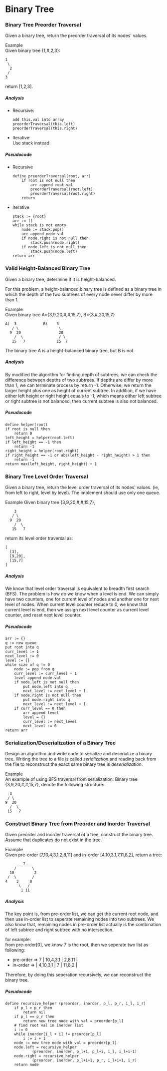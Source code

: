 # Binary Tree

### Binary Tree Preorder Traversal
Given a binary tree, return the preorder traversal of its nodes' values.

Example  
Given binary tree {1,#,2,3}:

```
1
 \
  2
 /
3
```
return [1,2,3].

##### Analysis
*  Recursive:
    ```
    add this.val into array
    preorderTraversal(this.left)
    preorderTraversal(this.right)
    ```

*  Iterative  
Use stack instead

##### Pseudocode
*  Recursive
    ```
    define preorderTraversal(root, arr)
        if root is not null then
            arr append root.val
            preorderTraversal(root.left)
            preorderTraversal(root.right)
        return
    ```

*  Iterative
    ```
    stack := {root}
    arr := []
    while stack is not empty
        node := stack.pop()
        arr append node.val
        if node.right is not null then
            stack.push(node.right)
        if node.left is not null then
            stack.push(node.left)
    return arr
    ```

### Valid Height-Balanced Binary Tree
Given a binary tree, determine if it is height-balanced.

For this problem, a height-balanced binary tree is defined as a binary tree in which the depth of the two subtrees of every node never differ by more than 1.

Example  
Given binary tree A={3,9,20,#,#,15,7}, B={3,#,20,15,7}

```
A)  3            B)    3 
   / \                  \
  9  20                 20
    /  \                / \
   15   7              15  7
```

The binary tree A is a height-balanced binary tree, but B is not.

##### Analysis
By modified the algorithm for finding depth of subtrees, we can check the difference between depths of two subtrees. If depths are differ by more than 1, we can terminate process by return -1. Otherwise, we return the larger height plus one as height of current subtree. In addition, if we have either left height or right height equals to -1, which means either left subtree or right subtree is not balanced, then current subtree is also not balanced.

##### Pseudocode
```
define helper(root)
if root is null then
    return 0
left_height = helper(root.left)
if left_height == -1 then
    return -1
right_height = helper(root.right)
if right_height == -1 or abs(left_height - right_height) > 1 then
    return -1
return max(left_height, right_height) + 1
```

### Binary Tree Level Order Traversal
Given a binary tree, return the level order traversal of its nodes' values. (ie, from left to right, level by level). The implement should use only one queue.

Example
Given binary tree {3,9,20,#,#,15,7},
```
    3
   / \
  9  20
    /  \
   15   7
```

return its level order traversal as:
```
[
  [3],
  [9,20],
  [15,7]
]
```

##### Analysis
We know that level order traversal is equivalent to breadth first search (BFS). The problem is how do we know when a level is end. We can simply have two counters, one for current level of nodes and another one for next level of nodes. When current level counter reduce to 0, we know that current level is end, then we assign next level counter as current level counter, and reset next level counter.

##### Pseudocode
```
arr := {}
q := new queue
put root into q
curr_level := 1
next_level := 0
level := {}
while size of q != 0
    node := pop from q
    curr_level := curr_level - 1
    level append node.val
    if node.left is not null then
        put node.left into q
        next_level := next_level + 1
    if node.right is not null then
        put node.right into q
        next_level := next_level + 1
    if curr_level == 0 then
        arr append level
        level = {}
        curr_level := next_level
        next_level := 0
return arr
```

### Serialization/Deserialization of a Binary Tree
Design an algorithm and write code to serialize and deserialize a binary tree. Writing the tree to a file is called *serialization* and reading back from the file to reconstruct the exact same binary tree is *deserialization*.

Example  
An example of using BFS traversal from serialization:
Binary tree {3,9,20,#,#,15,7}, denote the following structure:

```
  3
 / \
9  20
  /  \
 15   7
```

### Construct Binary Tree from Preorder and Inorder Traversal
Given preorder and inorder traversal of a tree, construct the binary tree. Assume that duplicates do not exist in the tree.

Example  
Given pre-order [7,10,4,3,1,2,8,11] and in-order [4,10,3,1,7,11,8,2], return a tree:

```
     ___7___
    /       \
  10         2
 /  \       /
4    3     8
      \   /
       1 11
```

##### Analysis
The key point is, from pre-order list, we can get the current root node, and then use in-order list to seperate remaining nodes into two subtrees. We also know that, remaining nodes in pre-order list actually is the combination of left subtree and right subtree with no intersection.

for example:  
from pre-order[0], we know 7 is the root, then we seperate two list as following:

*  pre-order => 7 | 10,4,3,1 | 2,8,11 |  
*  in-order => | 4,10,3,1 | 7 | 11,8,2 |

Therefore, by doing this seperation recursively, we can reconstruct the binary tree.

##### Pseudocode
```
define recursive_helper (preorder, inorder, p_l, p_r, i_l, i_r)
    if p_l > p_r then
        return nil
    if p_l == p_r then
        return new tree node with val = preorder[p_l]
    # find root val in inorder list
    i := 0
    while inorder[i_l + i] != preorder[p_l]
        i := i + 1
    node := new tree node with val = preorder[p_l]
    node.left = recursive_helper
            (preorder, inorder, p_l+1, p_l+i, i_l, i_l+i-1)
    node.right = recursive_helper
            (preorder, inorder, p_l+i+1, p_r, i_l+i+1, i_r)
    return node
```